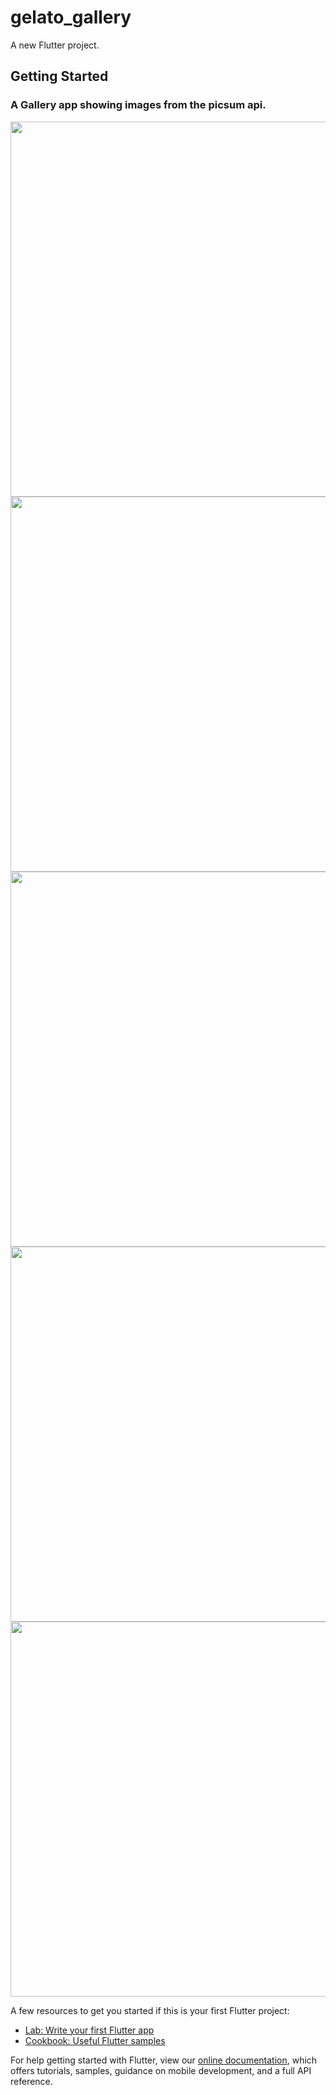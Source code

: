 # gelato_gallery

A new Flutter project.

## Getting Started

### A Gallery app showing images from the picsum api.

<img src="https://user-images.githubusercontent.com/21035760/146180386-4b4cec1e-f498-4a45-915b-7d5d4a6e7ce1.png" height="600"><img src="https://user-images.githubusercontent.com/21035760/146180681-4443543c-e02b-44ef-b23f-402754aa329f.png" height="600"><img src="https://user-images.githubusercontent.com/21035760/146180709-67fee559-9486-4c6b-8ebd-c0f7f75a3cdf.png" height="600"><img src="https://user-images.githubusercontent.com/21035760/146180735-6126c17f-972c-4a06-af95-778e9149bf7e.png" height="600"><img src="https://user-images.githubusercontent.com/21035760/146179138-9e385681-5e90-44c1-9e4c-2a923b093a6b.png" height="600">

A few resources to get you started if this is your first Flutter project:

- [Lab: Write your first Flutter app](https://flutter.dev/docs/get-started/codelab)
- [Cookbook: Useful Flutter samples](https://flutter.dev/docs/cookbook)

For help getting started with Flutter, view our
[online documentation](https://flutter.dev/docs), which offers tutorials,
samples, guidance on mobile development, and a full API reference.

